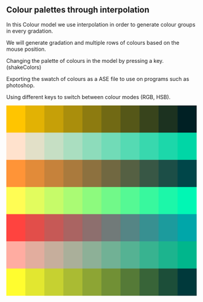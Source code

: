 ## Colour palettes through interpolation

In this Colour model we use interpolation in order to generate
colour groups in every gradation.

We will generate gradation and multiple rows of colours based on the mouse position.

Changing the palette of colours in the model by pressing a key. (shakeColors)

Exporting the swatch of colours as a ASE file to use on programs such as photoshop.

Using different keys to switch between colour modes (RGB, HSB).

![](4.png)
